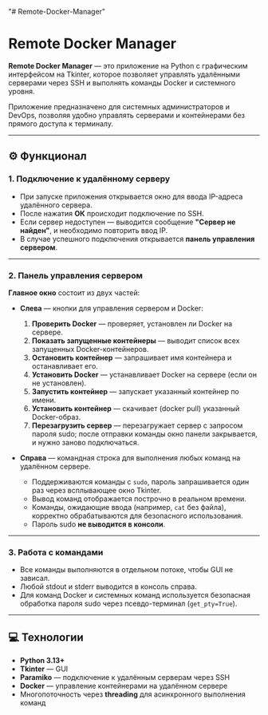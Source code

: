 "# Remote-Docker-Manager" 

# Remote Docker Manager

**Remote Docker Manager** — это приложение на Python с графическим интерфейсом на Tkinter, которое позволяет управлять удалёнными серверами через SSH и выполнять команды Docker и системного уровня.  

Приложение предназначено для системных администраторов и DevOps, позволяя удобно управлять серверами и контейнерами без прямого доступа к терминалу.

---

## ⚙️ Функционал

### 1. Подключение к удалённому серверу
- При запуске приложения открывается окно для ввода IP-адреса удалённого сервера.  
- После нажатия **ОК** происходит подключение по SSH.  
- Если сервер недоступен — выводится сообщение **"Сервер не найден"**, и необходимо повторить ввод IP.  
- В случае успешного подключения открывается **панель управления сервером**.

---

### 2. Панель управления сервером
**Главное окно** состоит из двух частей:  

- **Слева** — кнопки для управления сервером и Docker:  
    1. **Проверить Docker** — проверяет, установлен ли Docker на сервере.  
    2. **Показать запущенные контейнеры** — выводит список всех запущенных Docker-контейнеров.  
    3. **Остановить контейнер** — запрашивает имя контейнера и останавливает его.  
    4. **Установить Docker** — устанавливает Docker на сервере (если он не установлен).  
    5. **Запустить контейнер** — запускает указанный контейнер по имени.  
    6. **Установить контейнер** — скачивает (docker pull) указанный Docker-образ.  
    7. **Перезагрузить сервер** — перезагружает сервер с запросом пароля sudo; после отправки команды окно панели закрывается, и нужно заново подключаться.  
    
- **Справа** — командная строка для выполнения любых команд на удалённом сервере.  
    - Поддерживаются команды с `sudo`, пароль запрашивается один раз через всплывающее окно Tkinter.  
    - Вывод команд отображается построчно в реальном времени.  
    - Команды, ожидающие ввода (например, `cat` без файла), корректно обрабатываются для безопасного использования.  
    - Пароль sudo **не выводится в консоли**.

---

### 3. Работа с командами
- Все команды выполняются в отдельном потоке, чтобы GUI не зависал.  
- Любой stdout и stderr выводится в консоль справа.  
- Для команд Docker и системных команд используется безопасная обработка пароля sudo через псевдо-терминал (`get_pty=True`).  

---

## 💻 Технологии
- **Python 3.13+**  
- **Tkinter** — GUI  
- **Paramiko** — подключение к удалённым серверам через SSH  
- **Docker** — управление контейнерами на удалённом сервере  
- Многопоточность через **threading** для асинхронного выполнения команд
